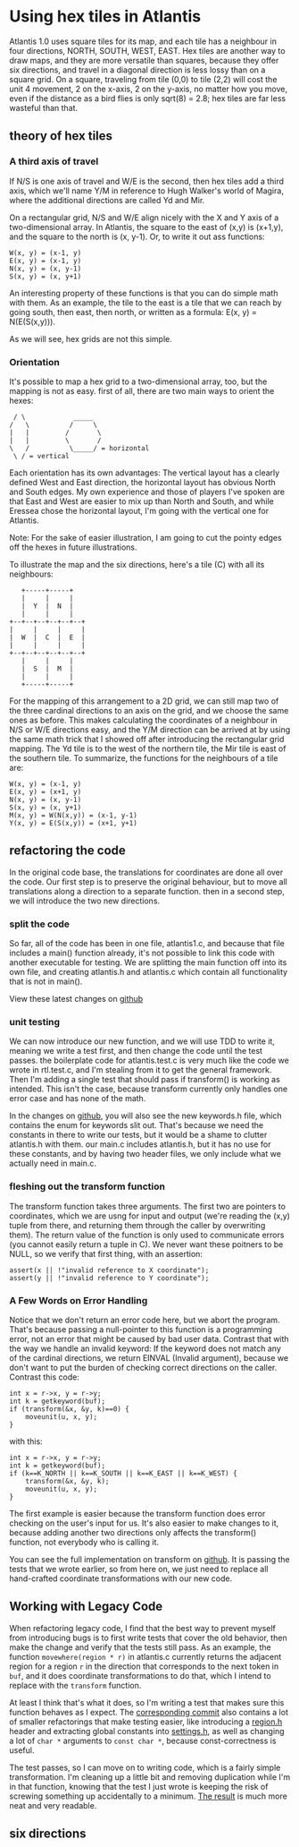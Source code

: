 # Using hex tiles in Atlantis

Atlantis 1.0 uses square tiles for its map, and each tile has a neighbour in four directions, NORTH, SOUTH, WEST, EAST. Hex tiles are another way to draw maps, and they are more versatile than squares, because they offer six directions, and travel in a diagonal direction is less lossy than on a square grid. On a square, traveling from tile (0,0) to tile (2,2) will cost the unit 4 movement, 2 on the x-axis, 2 on the y-axis, no matter how you move, even if the distance as a bird flies is only sqrt(8) = 2.8; hex tiles are far less wasteful than that.

## theory of hex tiles

### A third axis of travel

If N/S is one axis of travel and W/E is the second, then hex tiles add a third axis, which we'll name Y/M in reference to Hugh Walker's world of Magira, where the additional directions are called Yd and Mir.

On a rectangular grid, N/S and W/E align nicely with the X and Y axis of a two-dimensional array. In Atlantis, the square to the east of (x,y) is (x+1,y), and the square to the north is (x, y-1). Or, to write it out ass functions:

    W(x, y) = (x-1, y)
    E(x, y) = (x-1, y)
    N(x, y) = (x, y-1)
    S(x, y) = (x, y+1)

An interesting property of these functions is that you can do simple math with them. As an example, the tile to the east is a tile that we can reach by going south, then east, then north, or written as a formula: E(x, y) = N(E(S(x,y))).

As we will see, hex grids are not this simple.

### Orientation

It's possible to map a hex grid to a two-dimensional array, too, but the mapping is not as easy. first of all, there are two main ways to orient the hexes:

     / \            _____
    /   \          /     \
    |   |         /       \
    |   |         \       /
    \   /          \_____/ = horizontal
     \ / = vertical

Each orientation has its own advantages: The vertical layout has a clearly defined West and East direction, the horizontal layout has obvious North and South edges. My own experience and those of players I've spoken are that East and West are easier to mix up than North and South, and while Eressea chose the horizontal layout, I'm going with the vertical one for Atlantis.

Note: For the sake of easier illustration, I am going to cut the pointy edges off the hexes in future illustrations.

To illustrate the map and the six directions, here's a tile (C) with all its neighbours:

       +-----+-----+
       |     |     |
       |  Y  |  N  |
       |     |     |
    +--+--+--+--+--+--+
    |     |     |     |
    |  W  |  C  |  E  |
    |     |     |     |
    +--+--+--+--+--+--+
       |     |     |
       |  S  |  M  |
       |     |     |
       +-----+-----+

For the mapping of this arrangement to a 2D grid, we can still map two of the three cardinal directions to an axis on the grid, and we choose the same ones as before. This makes calculating the coordinates of a neighbour in N/S or W/E directions easy, and the Y/M direction can be arrived at by using the same math trick that I showed off after introducing the rectangular grid mapping. The Yd tile is to the west of the northern tile, the Mir tile is east of the southern tile. To summarize, the functions for the neighbours of a tile are:

    W(x, y) = (x-1, y)
    E(x, y) = (x+1, y)
    N(x, y) = (x, y-1)
    S(x, y) = (x, y+1)
    M(x, y) = W(N(x,y)) = (x-1, y-1)
    Y(x, y) = E(S(x,y)) = (x+1, y+1)

## refactoring the code

In the original code base, the translations for coordinates are done all over the code. Our first step is to preserve the original behaviour, but to move all translations along a direction to a separate function. then in a second step, we will introduce the two new directions.

### split the code

So far, all of the code has been in one file, atlantis1.c, and because that file includes a main() function already, it's not possible to link this code with another executable for testing. We are splitting the main function off into its own file, and creating atlantis.h and atlantis.c which contain all functionality that is not in main().

View these latest changes on [github](https://github.com/badgerman/atlantis1/commit/60e87d35032e5ad393caef95157e6a56280275de)

### unit testing

We can now introduce our new function, and we will use TDD to write it, meaning we write a test first, and then change the code until the test passes. the boilerplate code for atlantis.test.c is very much like the code we wrote in rtl.test.c, and I'm stealing from it to get the general framework. Then I'm adding a single test that should pass if transform() is working as intended. This isn't the case, because transform currently only handles one error case and has none of the math.

In the changes on  [github](https://github.com/badgerman/atlantis1/commit/dd61a0ba672dbd62dc5ac2e70d4f56e7aab93732), you will also see the new keywords.h file, which contains the enum for keywords slit out. That's because we need the constants in there to write our tests, but it would be a shame to clutter atlantis.h with them. our main.c includes atlantis.h, but it has no use for these constants, and by having two header files, we only include what we actually need in main.c.

### fleshing out the transform function

The transform function takes three arguments. The first two are pointers to coordinates, which we are usng for input and output (we're reading the (x,y) tuple from there, and returning them through the caller by overwriting them). The return value of the function is only used to communicate errors (you cannot easily return a tuple in C). We never want these poitners to be NULL, so we verify that first thing, with an assertion:

    assert(x || !"invalid reference to X coordinate");
    assert(y || !"invalid reference to Y coordinate");

### A Few Words on Error Handling

Notice that we don't return an error code here, but we abort the program. That's because passing a null-pointer to this function is a programming error, not an error that might be caused by bad user data. Contrast that with the way we handle an invalid keyword: If the keyword does not match any of the cardinal directions, we return EINVAL (Invalid argument), because we don't want to put the burden of checking correct directions on the caller. Contrast this code:

    int x = r->x, y = r->y;
    int k = getkeyword(buf);
    if (transform(&x, &y, k)==0) {
        moveunit(u, x, y);
    }

with this:

    int x = r->x, y = r->y;
    int k = getkeyword(buf);
    if (k==K_NORTH || k==K_SOUTH || k==K_EAST || k==K_WEST) {
        transform(&x, &y, k);
        moveunit(u, x, y);
    }

The first example is easier because the transform function does error checking on the user's input for us. It's also easier to make changes to it, because adding another two directions only affects the transform() function, not everybody who is calling it.

You can see the full implementation on transform on [github](https://github.com/badgerman/atlantis1/commit/ee8a3fc067d3503d391614f726828b106689389c). It is passing the tests that we wrote earlier, so from here on, we just need to replace all hand-crafted coordinate transformations with our new code.

## Working with Legacy Code

When refactoring legacy code, I find that the best way to prevent myself from introducing bugs is to first write tests that cover the old behavior, then make the change and verify that the tests still pass. As an example, the function `movewhere(region * r)` in atlantis.c currently returns the adjacent region for a region `r` in the direction that corresponds to the next token in `buf`, and it does coordinate transformations to do that, which I intend to replace with the `transform` function.

At least I think that's what it does, so I'm writing a test that makes sure this function behaves as I expect. The [corresponding commit](https://github.com/badgerman/atlantis1/commit/a16cb32f7ef51a6d86344ea31f1d046dc9251b33) also contains a lot of smaller refactorings that make testing easier, like introducing a [region.h](https://github.com/badgerman/atlantis1/blob/master/region.h) header and extracting global constants into [settings.h](https://github.com/badgerman/atlantis1/blob/master/settings.h), as well as changing a lot of `char *` arguments to `const char *`, because const-correctness is useful.

The test passes, so I can move on to writing code, which is a fairly simple transformation. I'm cleaning up a little bit and removing duplication while I'm in that function, knowing that the test I just wrote is keeping the risk of screwing something up accidentally to a minimum. [The result](https://github.com/badgerman/atlantis1/commit/d5904851e9078d11906e2b7bb79ad1f3cc8d341c) is much more neat and very readable.

## six directions

